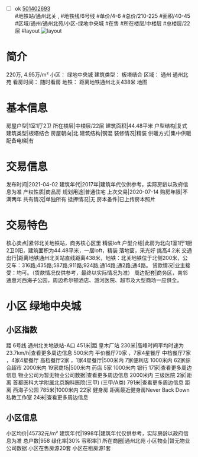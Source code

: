 - [ ] ok [501402693](https://bj.5i5j.com/ershoufang/501402693.html)  
 #地铁站/通州北关 ,  #地铁线/6号线
#单价/4-6 #总价/210-225 #面积/40-45   #区域/通州/通州北苑/小区-绿地中央城 #在售 #所在楼层/中楼层 #总楼层/22层 #layout 
![layout](http://image2a.5i5j.com/bdir/layout/27e0cb086b0d4f7090df07ac3e8892ec.jpg_P5.jpg) 
# 简介 
 220万,  4.95万/m² 
小区： 绿地中央城
建筑类型： 板塔结合
区域： 通州 通州北苑
看房时间： 随时看房
地铁： 距离地铁通州北关438米 地图
# 基本信息 
 房屋户型|1室1厅2卫
所在楼层|中楼层/22层
建筑面积|44.48平米
户型结构|复式
建筑类型|板塔结合
房屋朝向|北
建筑结构|钢混
装修情况|精装
供暖方式|集中供暖
配备电梯|有
# 交易信息 
 发布时间|2021-04-02
建筑年代|2017年|建筑年代仅供参考，实际房龄以政府信息为准
产权性质|商品房
规划用途|普通住宅
上次交易|2020-07-14
购房年限|不满两年
共有情况|单独所有
抵押情况|无
房本备件|已上传房本照片
# 交易特色 
 核心卖点|紧邻北关地铁站，商务核心区里 精装loft
户型介绍|此房为北向1室1厅1厨2卫0阳，建筑面积为44.48平米，一居loft，精装 落地窗，采光好 挑高4.2米
交通出行|距离地铁通州北关站直线距离438米，地铁：北关地铁位于北侧200米，公交车：316路;435路;587路;911路;924路;通14路;通2路;通4路。
贷款情况|业主接受：均可。（贷款情况仅供参考，最终以实际情况为准）
周边配套|商务区，南邻通惠河西海子公园，周边希尔顿酒店、潞河医院、超市及大型商场一应俱全。
# 小区 绿地中央城
## 小区指数 
 距 6号线 通州北关地铁站-A口 451米|距 皇木厂站 230米|高峰时间平均时速为23.7km/h|查看更多周边信息
500米内 平价餐厅70家 ，7家4星餐厅
中档餐厅7家 ，4家4星餐厅
高档餐厅2家 ，1家4星餐厅|500米内 7家便利店
1000米内 62家综合超市
2000米内 19家商场|500米内 药店 5家
1000米内 银行 17家|查看更多周边信息
物业公司为暂无物业公司数据|查看更多周边信息
2000米内 三级医院 2家|距离 首都医科大学附属北京胸科医院(三甲) (三甲/A类) 791米|查看更多周边信息
距离 西海子公园 785米|1000米内 22家 健身房
距离最近健身房Never Back Down 私教工作室 24米|查看更多周边信息
## 小区信息 
 小区均价|45732元/m²
建筑年代|1998年|建筑年代仅供参考，实际房龄以政府信息为准
总户数|958
绿化率|30%
容积率|1
所在商圈|通州北苑
小区物业|暂无物业公司数据
小区在售房源20套
小区在租房源1套
